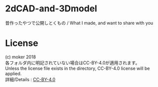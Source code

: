 # 2dCAD-and-3Dmodel
昔作ったやつで公開しとくもの / What I made, and want to share with you  
# License
(c) moker 2018  
各フォルダ内に明記されていない場合はCC-BY-4.0が適用されます。  
Unless the license file exists in the directory, CC-BY-4.0 license will be applied.  
詳細/Details : [CC-BY-4.0](http://creativecommons.org/licenses/by/4.0)
